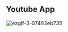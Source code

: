 ## Youtube App

![ezgif-3-07493eb735](https://github.com/qooqookeke/YoutubeApp/assets/151480658/3cdbed87-34f1-4d02-ac45-5d4507b0e7e8)
